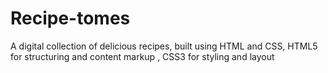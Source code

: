 # Recipe-tomes
A digital collection of delicious recipes, built using HTML and CSS, HTML5 for structuring and content markup , CSS3 for styling and layout
